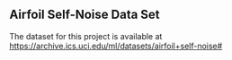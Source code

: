 ## Airfoil Self-Noise Data Set

The dataset for this project is available at https://archive.ics.uci.edu/ml/datasets/airfoil+self-noise#

